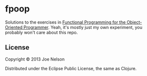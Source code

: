 # fpoop

Solutions to the exercises in [Functional Programming for the
Object-Oriented Programmer](https://leanpub.com/fp-oo).  Yeah, it's
mostly just my own experiment, you probably won't care about this repo.

## License

Copyright © 2013 Joe Nelson

Distributed under the Eclipse Public License, the same as Clojure.
